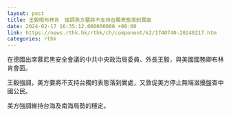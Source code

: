 ```yaml
---
layout: post
title: 王毅晤布林肯　強調美方要將不支持台獨表態落到實處
date: 2024-02-17 16:35:12.000000000 +08:00
link: https://news.rthk.hk/rthk/ch/component/k2/1740740-20240217.htm
categories: rthk
---
```


在德國出席慕尼黑安全會議的中共中央政治局委員、外長王毅，與美國國務卿布林肯會面。

王毅強調，美方要將不支持台獨的表態落到實處，又敦促美方停止無端滋擾盤查中國公民。

美方強調維持台海及南海局勢的穩定。
